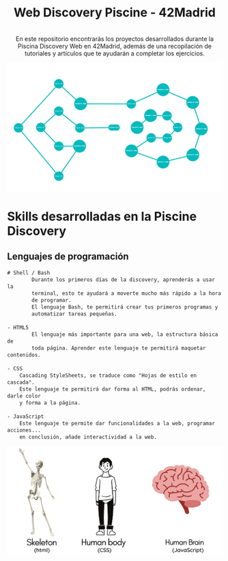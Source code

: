 <h1 align="center"> Web Discovery Piscine - 42Madrid </h1>

<br/>
<div align="center">
    En este repositorio encontrarás los proyectos desarrollados durante la Piscina Discovery Web en <a, href="https://www.42madrid.com/">42Madrid</a>, además de una recopilación de tutoriales y artículos que te ayudarán a completar los ejercicios.
</div>



![42 Holygraph](img/holygraph.png)

<!--FOTO 42 CEREBRO-->

# Skills desarrolladas en la Piscine Discovery

## Lenguajes de programación

	# Shell / Bash
			Durante los primeros días de la discovery, aprenderás a usar la 
			terminal, esto te ayudará a moverte mucho más rápido a la hora 
			de programar. 
			El lenguaje Bash, te permitirá crear tus primeros programas y
			automatizar tareas pequeñas.

	- HTML5
			El lenguaje más importante para una web, la estructura básica de
		    toda página. Aprender este lenguaje te permitirá maquetar contenidos.

	- CSS
		Cascading StyleSheets, se traduce como "Hojas de estilo en cascada".
		Este lenguaje te permitirá dar forma al HTML, podrás ordenar, darle color
		y forma a la página.

	- JavaScript
		Este lenguaje te permite dar funcionalidades a la web, programar acciones...
		en conclusión, añade interactividad a la web.
		

![Diferencias](img/differences.png)
